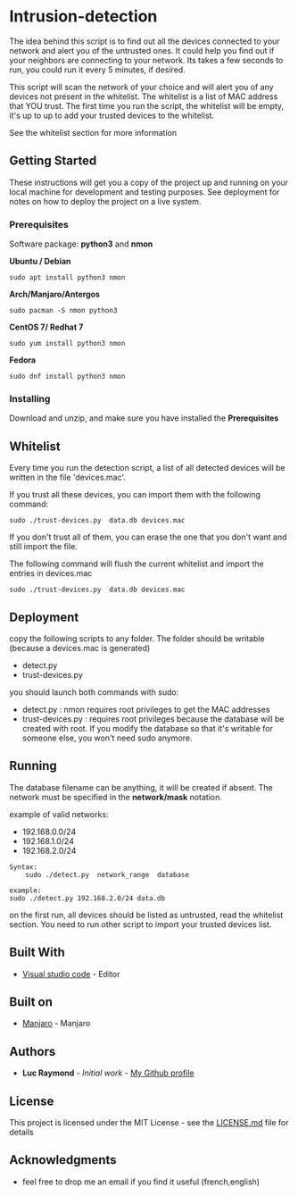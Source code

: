 # Intrusion-detection

The idea behind this script is to find out all the devices connected to your network and alert you of the untrusted ones. It could help you find out if your neighbors are connecting to your network. Its takes a few seconds to run, you could run it every 5 minutes, if desired.

This script will scan the network of your choice and will alert you of any devices not present in the whitelist. The whitelist is a list of MAC address that YOU trust. The first time you run the script, the whitelist will be empty, it's up to up to add your trusted devices to the whitelist. 

See the whitelist section for more information


## Getting Started

These instructions will get you a copy of the project up and running on your local machine for development and testing purposes. See deployment for notes on how to deploy the project on a live system.

### Prerequisites

Software package: **python3** and **nmon**



**Ubuntu / Debian**

```
sudo apt install python3 nmon
```

**Arch/Manjaro/Antergos** 

```
sudo pacman -S nmon python3
```

**CentOS 7/ Redhat 7**

```
sudo yum install python3 nmon
```

**Fedora**

```
sudo dnf install python3 nmon
```



### Installing

Download and unzip, and make sure you have installed the **Prerequisites**


## Whitelist
Every time you run the detection script, a list of all detected devices will be written in the file 'devices.mac'. 

If you trust all these devices, you can import them with the following command:

```
sudo ./trust-devices.py  data.db devices.mac
```

If you don't trust all of them, you can erase the one that you don't want and still import the file.

The following command will flush the current whitelist and import the entries in devices.mac

```
sudo ./trust-devices.py  data.db devices.mac
```



## Deployment

copy the following scripts to any folder. The folder should be writable (because a devices.mac is generated)

- detect.py
- trust-devices.py

you should launch both commands with sudo:

- detect.py : nmon requires root privileges to get the MAC addresses
- trust-devices.py : requires root privileges because the database will be created with root. If you modify the database so that it's writable for someone else, you won't need sudo anymore.

## Running

The database filename can be anything, it will be created if absent. The network must be specified in the **network/mask** notation.

example of valid networks:

- 192.168.0.0/24
- 192.168.1.0/24
- 192.168.2.0/24

```
Syntax:
	sudo ./detect.py  network_range  database

example: 
sudo ./detect.py 192.168.2.0/24 data.db
```

on the first run, all devices should be listed as untrusted, read the whitelist section. You need to run other script to import your trusted devices list.


## Built With

* [Visual studio code](https://code.visualstudio.com/) - Editor

## Built on
* [Manjaro](https://manjaro.org/) - Manjaro


## Authors

* **Luc Raymond** - *Initial work* - [My Github profile](https://github.com/slayerizer)

## License

This project is licensed under the MIT License - see the [LICENSE.md](LICENSE.md) file for details

## Acknowledgments

* feel free to drop me an email if you find it useful (french,english)
